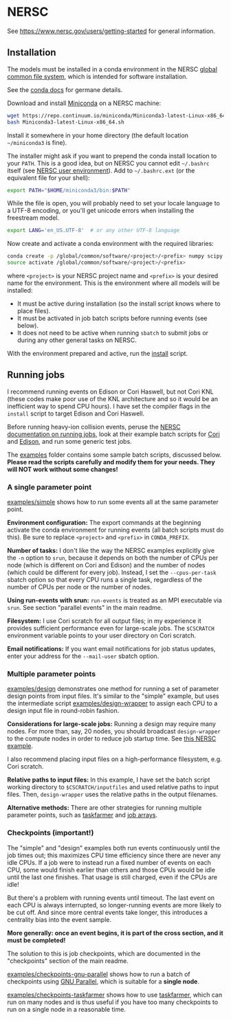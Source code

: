 # NERSC

See https://www.nersc.gov/users/getting-started for general information.

## Installation

The models must be installed in a conda environment in the NERSC [global common file system](https://www.nersc.gov/users/storage-and-file-systems/file-systems/global-common-file-system), which is intended for software installation.

See the [conda docs](https://conda.io/docs) for germane details.

Download and install [Miniconda](https://conda.io/miniconda.html) on a NERSC machine:
```bash
wget https://repo.continuum.io/miniconda/Miniconda3-latest-Linux-x86_64.sh
bash Miniconda3-latest-Linux-x86_64.sh
```
Install it somewhere in your home directory (the default location `~/miniconda3` is fine).

The installer might ask if you want to prepend the conda install location to your `PATH`.
This is a good idea, but on NERSC you cannot edit `~/.bashrc` itself (see [NERSC user environment](https://www.nersc.gov/users/software/nersc-user-environment)).
Add to `~/.bashrc.ext` (or the equivalent file for your shell):
```bash
export PATH="$HOME/miniconda3/bin:$PATH"
```

While the file is open, you will probably need to set your locale language to a UTF-8 encoding, or you'll get unicode errors when installing the freestream model.
```bash
export LANG='en_US.UTF-8'  # or any other UTF-8 language
```

Now create and activate a conda environment with the required libraries:
```bash
conda create -p /global/common/software/<project>/<prefix> numpy scipy cython h5py
source activate /global/common/software/<project>/<prefix>
```
where `<project>` is your NERSC project name and `<prefix>` is your desired name for the environment.
This is the environment where all models will be installed:

- It must be active during installation (so the install script knows where to place files).
- It must be activated in job batch scripts before running events (see below).
- It does not need to be active when running `sbatch` to submit jobs or during any other general tasks on NERSC.

With the environment prepared and active, run the [install](install) script.

## Running jobs

I recommend running events on Edison or Cori Haswell, but not Cori KNL (these codes make poor use of the KNL architecture and so it would be an inefficient way to spend CPU hours).
I have set the compiler flags in the `install` script to target Edison and Cori Haswell.

Before running heavy-ion collision events, peruse the [NERSC documentation on running jobs](http://www.nersc.gov/users/computational-systems/cori/running-jobs), look at their example batch scripts for [Cori](https://www.nersc.gov/users/computational-systems/cori/running-jobs/example-batch-scripts) and [Edison](https://www.nersc.gov/users/computational-systems/edison/running-jobs/example-batch-scripts), and run some generic test jobs.

The [examples](examples) folder contains some sample batch scripts, discussed below.
__Please read the scripts carefully and modify them for your needs.
They will NOT work without some changes!__

### A single parameter point

[examples/simple](examples/simple) shows how to run some events all at the same parameter point.

__Environment configuration:__
The export commands at the beginning activate the conda environment for running events (all batch scripts must do this).
Be sure to replace `<project>` and `<prefix>` in `CONDA_PREFIX`.

__Number of tasks:__
I don't like the way the NERSC examples explicitly give the `-n` option to `srun`, because it depends on both the number of CPUs per node (which is different on Cori and Edison) and the number of nodes (which could be different for every job).
Instead, I set the `--cpus-per-task` sbatch option so that every CPU runs a single task, regardless of the number of CPUs per node or the number of nodes.

__Using run-events with srun:__
`run-events` is treated as an MPI executable via `srun`.
See section "parallel events" in the main readme.

__Filesystem:__
I use Cori scratch for all output files;
in my experience it provides sufficient performance even for large-scale jobs.
The `$CSCRATCH` environment variable points to your user directory on Cori scratch.

__Email notifications:__
If you want email notifications for job status updates, enter your address for the `--mail-user` sbatch option.

### Multiple parameter points

[examples/design](examples/design) demonstrates one method for running a set of parameter design points from input files.
It's similar to the "simple" example, but uses the intermediate script [examples/design-wrapper](examples/design-wrapper) to assign each CPU to a design input file in round-robin fashion.

__Considerations for large-scale jobs:__
Running a design may require many nodes.
For more than, say, 20 nodes, you should broadcast `design-wrapper` to the compute nodes in order to reduce job startup time.
See [this NERSC example](https://www.nersc.gov/users/computational-systems/edison/running-jobs/example-batch-scripts/#toc-anchor-4).

I also recommend placing input files on a high-performance filesystem, e.g. Cori scratch.

__Relative paths to input files:__
In this example, I have set the batch script working directory to `$CSCRATCH/inputfiles` and used relative paths to input files.
Then, `design-wrapper` uses the relative paths in the output filenames.

__Alternative methods:__
There are other strategies for running multiple parameter points, such as [taskfarmer](https://www.nersc.gov/users/data-analytics/workflow-tools/taskfarmer) and [job arrays](https://www.nersc.gov/users/computational-systems/cori/running-jobs/example-batch-scripts#toc-anchor-16).

### Checkpoints (important!)

The "simple" and "design" examples both run events continuously until the job times out;
this maximizes CPU time efficiency since there are never any idle CPUs.
If a job were to instead run a fixed number of events on each CPU, some would finish earlier than others and those CPUs would be idle until the last one finishes.
That usage is still charged, even if the CPUs are idle!

But there's a problem with running events until timeout.
The last event on each CPU is always interrupted, so longer-running events are more likely to be cut off.
And since more central events take longer, this introduces a centrality bias into the event sample.

__More generally: once an event begins, it is part of the cross section, and it must be completed!__

The solution to this is job checkpoints, which are documented in the "checkpoints" section of the main readme.

[examples/checkpoints-gnu-parallel](examples/checkpoints-gnu-parallel) shows how to run a batch of checkpoints using [GNU Parallel](https://www.gnu.org/software/parallel), which is suitable for a __single node__.

[examples/checkpoints-taskfarmer](examples/checkpoints-taskfarmer) shows how to use [taskfarmer](https://www.nersc.gov/users/data-analytics/workflow-tools/taskfarmer), which can run on many nodes and is thus useful if you have too many checkpoints to run on a single node in a reasonable time.
